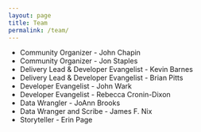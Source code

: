 ```yaml
---
layout: page
title: Team
permalink: /team/
---
```


* Community Organizer - John Chapin
* Community Organizer - Jon Staples
* Delivery Lead & Developer Evangelist - Kevin Barnes
* Delivery Lead & Developer Evangelist - Brian Pitts
* Developer Evangelist - John Wark
* Developer Evangelist - Rebecca Cronin-Dixon
* Data Wrangler - JoAnn Brooks
* Data Wranger and Scribe - James F. Nix
* Storyteller - Erin Page
